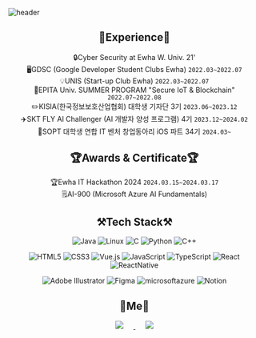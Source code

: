 ![header](https://capsule-render.vercel.app/api?type=waving&color=timeGradient&height=300&text=SeoyoungOh&animation=fadeIn&fontAlign=70&fontAlignY=55)

## <div align="center">🔭Experience🔭</div>
<div align=center>
    
🔒Cyber Security at Ewha W. Univ. 21'   
🖥️GDSC (Google Developer Student Clubs Ewha) `2022.03~2022.07`   
💡UNIS (Start-up Club Ewha) `2022.03~2022.07`   
🔗EPITA Univ. SUMMER PROGRAM "Secure IoT & Blockchain" `2022.07~2022.08`   
✏️KISIA(한국정보보호산업협회) 대학생 기자단 3기 `2023.06~2023.12`   
✈️SKT FLY AI Challenger (AI 개발자 양성 프로그램) 4기 `2023.12~2024.02`   
👥SOPT 대학생 연합 IT 벤처 창업동아리 iOS 파트 34기 `2024.03~`
    
</div>

## <div align="center">🏆Awards & Certificate🏆</div>
<div align=center>
    
🏆Ewha IT Hackathon 2024 `2024.03.15~2024.03.17`   
🗒️AI-900 (Microsoft Azure AI Fundamentals) 
    
</div>

## <div align="center">⚒️Tech Stack⚒️</div>
<div align=center>

![Java](https://img.shields.io/badge/java-%23ED8B00.svg?style=for-the-badge&logo=Java&logoColor=white)  ![Linux](https://img.shields.io/badge/Linux-FCC624?style=for-the-badge&logo=linux&logoColor=black)   ![C](https://img.shields.io/badge/c-%2300599C.svg?style=for-the-badge&logo=c&logoColor=white)  ![Python](https://img.shields.io/badge/python-3670A0?style=for-the-badge&logo=python&logoColor=ffdd54)      ![C++](https://img.shields.io/badge/C++-yellow.svg?style=for-the-badge&logo=cplusplus&logoColor=white)    

![HTML5](https://img.shields.io/badge/html5-%23E34F26.svg?style=for-the-badge&logo=html5&logoColor=white) ![CSS3](https://img.shields.io/badge/css3-%231572B6.svg?style=for-the-badge&logo=css3&logoColor=white)  ![Vue.js](https://img.shields.io/badge/vuejs-%2335495e.svg?style=for-the-badge&logo=vuedotjs&logoColor=%234FC08D)    ![JavaScript](https://img.shields.io/badge/javascript-%23323330.svg?style=for-the-badge&logo=javascript&logoColor=%23F7DF1E)     ![TypeScript](https://img.shields.io/badge/TypeScript-white.svg?style=for-the-badge&logo=TypeScript&logoColor=#3178C6)     ![React](https://img.shields.io/badge/React-%2300599C.svg?style=for-the-badge&logo=React&logoColor=#61DAFB)     ![ReactNative](https://img.shields.io/badge/ReactNative-%23ED8B00.svg?style=for-the-badge&logo=ReactNative&logoColor=white) 

![Adobe Illustrator](https://img.shields.io/badge/adobe%20illustrator-%23FF9A00.svg?style=for-the-badge&logo=adobe%20illustrator&logoColor=white)  ![Figma](https://img.shields.io/badge/Figma-%23FF9A00.svg?style=for-the-badge&logo=Figma&logoColor=white)    ![microsoftazure](https://img.shields.io/badge/microsoftazure-blue.svg?style=for-the-badge&logo=microsoftazure&logoColor=white)    ![Notion](https://img.shields.io/badge/Notion-%2300599C.svg?style=for-the-badge&logo=Notion&logoColor=#61DAFB)     


</div>

## <div align="center">📱Me📱</div>
<div align=center>

<a href="ohseoyoung5@gmail.com">
    <img 
        src="https://img.shields.io/badge/Gmail-D14836?style=for-the-badge&logo=gmail&logoColor=white"
        style="height : auto; margin-left : 20px; margin-right : 20px;"/>
</a>
<!--  ![Gmail](https://img.shields.io/badge/Gmail-D14836?style=for-the-badge&logo=gmail&logoColor=white) -->
<a href="https://instagram.com/seo_young2171">
    <img 
        src="http://img.shields.io/badge/-Instagram-%23E4405F.svg?style=for-the-badge&logo=Instagram&logoColor=white&link=https://instagram.com/seo_young2171/"
        style="height : auto; margin-left : 20px; margin-right : 20px;"/>
</a> 
<!--
<a href="https://velog.io/@seoyoung">
    <img 
        src="http://img.shields.io/badge/-Velog-20C997?style=for-the-badge&logo=Velog&logoColor=white&link=https://velog.io/@seoyoung"
        style="height : auto; margin-left : 10px; margin-right : 10px;"/>
-->
</div>


<!--
![Anurag's GitHub stats](https://github-readme-stats.vercel.app/api?username=Seoyoung&theme=tokyonight&show_icons=true)
[![Hits](https://hits.seeyoufarm.com/api/count/incr/badge.svg?url=https%3A%2F%2Fgithub.com%2Fgjbae1212%2Fhit-counter&count_bg=%2379C83D&title_bg=%23555555&icon=&icon_color=%23E7E7E7&title=hits&edge_flat=false)](https://hits.seeyoufarm.com)
-->

<!--
**SeoyoungOhMe/SeoyoungOhMe** is a ✨ _special_ ✨ repository because its `README.md` (this file) appears on your GitHub profile.

Here are some ideas to get you started:

- 🔭 I’m currently working on ...
- 🌱 I’m currently learning ...
- 👯 I’m looking to collaborate on ...
- 🤔 I’m looking for help with ...
- 💬 Ask me about ...
- 📫 How to reach me: ...
- 😄 Pronouns: ...
- ⚡ Fun fact: ...
-->
